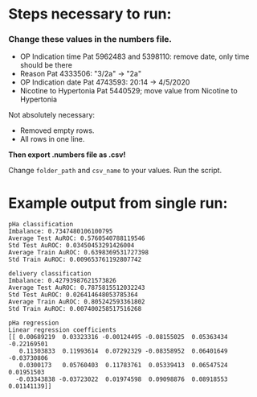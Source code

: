 # Steps necessary to run:

### Change these values in the numbers file.
- OP Indication time Pat 5962483 and 5398110: remove date, only time should be there
- Reason Pat 4333506: "3/2a" -> "2a"
- OP Indication date Pat 4743593: 20:14 -> 4/5/2020
- Nicotine to Hypertonia Pat 5440529; move value from Nicotine to Hypertonia

Not absolutely necessary:
- Removed empty rows.
- All rows in one line.

**Then export .numbers file as .csv!**

Change ```folder_path``` and ```csv_name``` to your values.
Run the script.

# Example output from single run:

```
pHa classification
Imbalance: 0.7347480106100795
Average Test AuROC: 0.5760540788119546
Std Test AuROC: 0.03450453291426004
Average Train AuROC: 0.6398369531727398
Std Train AuROC: 0.009653761192807742

delivery classification
Imbalance: 0.42793987621573826
Average Test AuROC: 0.7875815512032243
Std Test AuROC: 0.026414648053785364
Average Train AuROC: 0.805242593361802
Std Train AuROC: 0.007400258517516268

pHa regression
Linear regression coefficients
[[ 0.00689219  0.03323316 -0.00124495 -0.08155025  0.05363434 -0.22169501
   0.11303833  0.11993614  0.07292329 -0.08358952  0.06401649 -0.03730806
   0.0300173   0.05760403  0.11783761  0.05339413  0.06547524  0.01951503
  -0.03343838 -0.03723022  0.01974598  0.09098876  0.08918553  0.01141139]]
 ```


